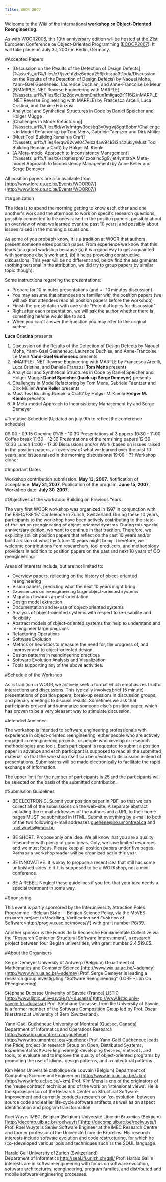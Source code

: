 ```yaml
---
Title: WOOR 2007
---
```


Welcome to the Wiki of the international <b>workshop on Object-Oriented Reengineering</b>.

As with [WOOR2006](%base_url%/wiki/events/woor2006), this 10th anniversary edition will be hosted at the 21st European Conference on Object-Oriented Programming ([ECOOP2007](http://2007.ecoop.org/)).
It will take place on July 30, 2007 in Berlin, Germany.

#Accepted Papers


-  [Discussion on the Results of the Detection of Design Defects](%assets_url%/files/e7/jsvehfzbz6qpcu256jkbszua3t1oda/Discussion on the Results of the Detection of Design Defects) by Naouel Moha, Yann-Gael Gueheneuc, Laurence Duchien, and Anne-Francoise Le Meur
-  [NMARPLE .NET Reverse Engineering with MARPLE](%assets_url%/files/6c/3z2qdwubmn0nafun1m8gao2t1116i2/nMARPLE .NET Reverse Engineering with MARPLE) by Francesca Arcelli, Luca Cristina, and Daniele Franzosi
-  Analytical and Synthetical Structures in Code by Daniel Speicher and Holger Mügge
-  [Challenges in Model Refactoring](%assets_url%/files/6d/w1yfmtgw3ocsbq3v0yglwj8gqt8obm/Challenges in Model Refactoring) by Tom Mens, Gabriele Taentzer and Dirk Müller
-  [Must Tool Building Remain a Craft](%assets_url%/files/1e/qw62vwl047elcz4aw94b3i2n4zukiy/Must Tool Building Remain a Craft) by Holger M. Kienle
-  [A Meta-model Approach to Inconsistency Management](%assets_url%/files/c6/srqmsrph01zxoainc5g9vjet4ymtat/A Meta-model Approach to Inconsistency Management) by Anne Keller and Serge Demeyer

All position papers are also available from [http://www.lore.ua.ac.be/Events/WOOR07/](http://www.lore.ua.ac.be/Events/WOOR07/)

#Organization

The idea is to spend the morning getting to know each other and one another's work and the afternoon to work on specific research questions, possibly connected to the ones raised in the position papers, possibly about an overview of what we learned over the past 10 years, and possibly about issues raised in the morning discussions.

As some of you probably know, it is a tradition at WOOR that authors present someone elses position paper. From experience we know that this leads to a good workshop because (a) it is a good way to get acquainted with someone else's work and, (b) it helps provoking constructive discussions. This year will be no different and, below find the assignments (nothing personal in the attribution, we did try to group papers by similar topic though).

Some instructions regarding the presentations:

-  Prepare for 10 minutes presentations (and \+- 10 minutes discussion)
-  You may assume that attendees are familiar with the position papers (we will ask that attendees read all position papers before the workshop)
-  Finish the presentation with one slide "Potential topics for discussion"
-  Right after each presentation, we will ask the author whether there is something he/she would like to add.
-  When you can't answer the question you may refer to the original author.

<b>Luca Cristina</b> presents
1) Discussion on the Results of the Detection of Design Defects by Naouel Moha, Yann-Gael Gueheneuc, Laurence Duchien, and Anne-Francoise Le Meur
<b>Yann-Gael Gueheneuc</b> presents
2) nMARPLE: .NET Reverse Engineering with MARPLE by Francesca Arcelli, Luca Cristina, and Daniele Franzosi
<b>Tom Mens</b> presents
3) Analytical and Synthetical Structures in Code by Daniel Speicher and Holger Mügge
<b>Daniel Speicher (back-up Serge Demeyer)</b> presents
4) Challenges in Model Refactoring by Tom Mens, Gabriele Taentzer and Dirk Müller
<b>Anne Keller</b> presents
5) Must Tool Building Remain a Craft? by Holger M. Kienle
<b>Holger M. Kienle</b> presents
6) A Meta-model Approach to Inconsistency Management by and Serge Demeyer

#Tentative Schedule
(Updated on july 9th to reflect the conference schedule)

09:00 - 09:15    Opening
09:15 - 10:30    Presentations of 3 papers
10:30 - 11:00    Coffee break
11:30 - 12:30    Presentations of the remaining papers
12:30 - 13:30    Lunch
14:00 - 17:30    Discussions and/or Work (based on issues raised in the position papers, an overview of what we learned over the past 10 years, and issues raised in the morning discussions)
19:00 - ??       Workshop dinner 

#Important Dates

Workshop contribution submission: <b>May 13, 2007</b>.
Notification of acceptance: <b>May 31, 2007</b>.
Publication of the program: <b>June 15, 2007</b>.
Workshop date: <b>July 30, 2007</b>.

#Objectives of the workshop: Building on Previous Years

The very first WOOR workshop was organized in 1997 in conjunction with the ESEC/FSE'97 Conference in Zurich, Switzerland. During these 10 years, participants to the workshop have been actively contributing to the state-of-the-art on reengineering of object-oriented systems. During this special anniversary edition, we want to continue in that tradition. Therefore, we explicitly sollicit position papers that reflect on the past 10 years and/or build a vision of what the future 10 years might bring. Therefore, we welcome contributions from researchers, tool producers, and methodology providers in addition to position papers on the past and next 10 years of OO reengineering:

Areas of interests include, but are not limited to:

-  Overview papers, reflecting on the history of object-oriented reengineering
-  Vision papers, predicting what the next 10 years might bring
-  Experiences on re-engineering large object-oriented systems
-  Migration towards aspect-orientation
-  Design model extraction
-  Documentation and re-use of object-oriented systems
-  Analysis of object-oriented systems with respect to re-usability and flexibility
-  Abstract models of object-oriented systems that help to understand and re-engineer large programs
-  Refactoring Operations
-  Software Evolution
-  Metrics or heuristics to measure the need for, the progress of, and improvement to object-oriented design
-  Design patterns in reengineering practices
-  Software Evolution Analysis and Visualization
-  Tools supporting any of the above activities.

#Schedule of the Workshop

As is tradition in WOOR, we actively seek a format which emphasizes fruitful interactions and discussions. This typically involves brief (5 minute) presentations of position papers; break-up sessions in discussion groups, and plenary meetings to discuss results. Sometimes we ask that participants present and summarize someone else's position paper, which has proven to be a very pleasant way to stimulate discussion.

#Intended Audience

The workshop is intended to software engineering professionals with experience in object-oriented reengineering; either people who are actively engaged in reengineering projects, or people who develop or research methodologies and tools. Each participant is requested to submit a position paper in advance and each participant is supposed to read all the submitted material, so that the workshop itself can be devoted to discussion instead of presentations. Submissions will be made electronically to facilitate the rapid exchange of information.

The upper limit for the number of participants is 25 and the participants will be selected on the basis of the submitted contribution.

#Submission Guidelines


-  BE ELECTRONIC. Submit your position paper in PDF, so that we can collect all of the submissions on the web-site. A separate abstract including the e-mail addresses of the authors and a URL to their home pages MUST be submitted in HTML. Submit everything by e-mail to both of the two following e-mail addresses guehene@iro.umontreal.ca and roel.wuyts@imec.be.


-  BE SHORT. Propose only one idea. We all know that you are a quality researcher with plenty of good ideas. Only, we have limited resources and we must focus. Please keep all position papers under five pages. Perhaps a workshop reader will be organized again this year.


-  BE INNOVATIVE. It is okay to propose a recent idea that still has some unfinished sides to it. It is supposed to be a WORKshop, not a mini-conference.


-  BE A REBEL. Neglect these guidelines if you feel that your idea needs a special treatment in some way.

#Sponsoring

This event is partly sponsored by the Interuniversity Attraction Poles Programme - Belgian State &mdash; Belgian Science Policy, via the MoVES research project (\*Modelling, Verification and Evolution of Software>http://prog.vub.ac.be/moves/\*) with grant number P6/39.

Another sponsor is the Fonds de la Recherche Fondamentale Collective via the "Research Center on Structural Software Improvement", a research project between four Belgian universities, with grant number 2.4.519.05. 

#About the Organisers

Serge Demeyer
University of Antwerp (Belgium)
Department of Mathematics and Computer Science
[http://www.win.ua.ac.be/~sdemey](http://www.win.ua.ac.be/~sdemey)
Prof. Serge Demeyer is leading a research group investigating "Software Reengineering" (LORE - Lab On REengineering).

Stéphane Ducasse
University of Savoie (France)
LISTIC
[http://www.listic.univ-savoie.fr/~ducasse](http://www.listic.univ-savoie.fr/~ducasse)
Prof. Stéphane Ducasse, from the University of Savoie, is a former member of the Software Composition Group led by Prof. Oscar Nierstrasz at University of Bern (Switzerland).

Yann-Gaël Guéhéneuc
University of Montreal (Quebec, Canada)
Department of Informatics and Operations Research
[http://www.iro.umontreal.ca/~guehene](http://www.iro.umontreal.ca/~guehene)
Prof. Yann-Gaël Guéhéneuc leads the Ptidej project (in research Group on Open, Distributed Systems, Experimental Software Engineering) developing theories, methods, and tools, to evaluate and to improve the quality of object-oriented programs by promoting the use of idioms, design patterns, and architectural patterns.

Kim Mens
Université catholique de Louvain (Belgium)
Department of Computing Science and Engineering
[http://www.info.ucl.ac.be/~km](http://www.info.ucl.ac.be/~km)
Prof. Kim Mens is one of the originators of the 'reuse contract' technique and of the work on 'intensional views'. He is the spokesperson of the Research Center on Structural Software Improvement and currently conducts research on 'co-evolution' between source code and earlier life-cycle software artifacts, as well as on aspect identification and program transformation.

Roel Wuyts
IMEC, Belgium (Belgium)
Université Libre de Bruxelles (Belgium)
[http://decomp.ulb.ac.be/roelwuyts/](http://decomp.ulb.ac.be/roelwuyts/)
Prof. Roel Wuyts is Senior Software Engineer at the IMEC Research Centre and former professor of the Université Libre de Bruxelles. His research interests include software evolution and code restructuring, for which he (co-)developed various tools and techniques such as the SOUL language.

Harald Gall
University of Zurich (Switzerland)  
Department of Informatics
http://seal.ifi.unizh.ch/gall/
Prof. Harald Gall's interests are in software engineering with focus on software evolution, software architectures, reengineering, program families, and distributed and mobile software engineering processes.
